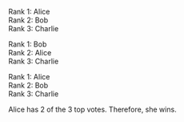 Rank 1: Alice                                                                                       
Rank 2: Bob                                                                                         
Rank 3: Charlie

Rank 1: Bob                                                                                         
Rank 2: Alice                                                                                       
Rank 3: Charlie                                                                                     
                                                                                                    
Rank 1: Alice                                                                                       
Rank 2: Bob                                                                                         
Rank 3: Charlie                                                                                     
                                                                                                    
Alice has 2 of the 3 top votes. Therefore, she wins.
